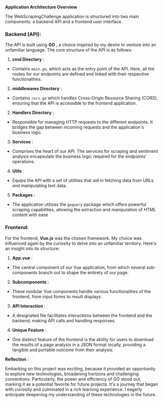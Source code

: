 **Application Architecture Overview** 

The WebScrapingChallenge application is structured into two main components: a backend API and a frontend user interface.
### Backend (API):

The API is built using **GO**  , a choice inspired by my desire to venture into an unfamiliar language. The core structure of the API is as follows: 
1. **cmd Directory**  : 
- Contains `main.go`, which acts as the entry point of the API. Here, all the routes for our endpoints are defined and linked with their respective functionalities. 
2. **middlewares Directory**  : 
- Contains `cors.go` which handles Cross-Origin Resource Sharing (CORS), ensuring that the API is accessible to the frontend application. 
2. **Handlers Directory**  :
- Responsible for managing HTTP requests to the different endpoints. It bridges the gap between incoming requests and the application's business logic. 
3. **Services**  :
- Comprises the heart of our API. The services for scraping and sentiment analysis encapsulate the business logic required for the endpoints' operations. 
4. **Utils**  :
- Equips the API with a set of utilities that aid in fetching data from URLs and manipulating text data. 
5. **Packages**  : 
- The application utilizes the `goquery` package which offers powerful scraping capabilities, allowing the extraction and manipulation of HTML content with ease
### Frontend:

For the frontend, **Vue.js**  was the chosen framework. My choice was influenced again by the curiosity to delve into an unfamiliar territory. Here's an insight into its structure: 
1. **App.vue** :
- The central component of our Vue application, from which several sub-components branch out to shape the entirety of our page. 
2. **Subcomponents** :
- These modular Vue components handle various functionalities of the frontend, from input forms to result displays. 
3. **API Interaction** :
- A designated file facilitates interactions between the frontend and the backend, making API calls and handling responses. 
4. **Unique Feature** :
- One distinct feature of the frontend is the ability for users to download the results of a page analysis in a JSON format locally, providing a tangible and portable outcome from their analysis.

**Reflection** :

Embarking on this project was exciting, because it provided an opportunity to explore new technologies, broadening horizons and challenging conventions. Particularly, the power and efficiency of GO stood out, marking it as a potential favorite for future projects. It's a journey that began with curiosity and culminated in a rich learning experience. I eagerly anticipate deepening my understanding of these technologies in the future.